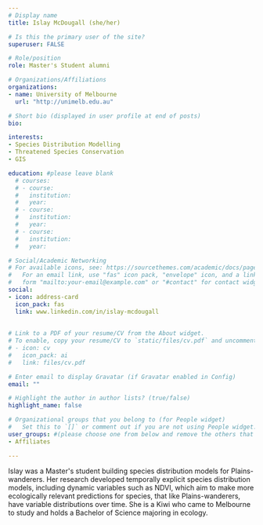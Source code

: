 ```yaml
---
# Display name
title: Islay McDougall (she/her)

# Is this the primary user of the site?
superuser: FALSE

# Role/position
role: Master's Student alumni

# Organizations/Affiliations
organizations:
- name: University of Melbourne
  url: "http://unimelb.edu.au"

# Short bio (displayed in user profile at end of posts)
bio: 

interests:
- Species Distribution Modelling
- Threatened Species Conservation
- GIS

education: #please leave blank
  # courses:
  # - course:
  #   institution:
  #   year:
  # - course:
  #   institution:
  #   year:
  # - course:
  #   institution:
  #   year:

# Social/Academic Networking
# For available icons, see: https://sourcethemes.com/academic/docs/page-builder/#icons
#   For an email link, use "fas" icon pack, "envelope" icon, and a link in the
#   form "mailto:your-email@example.com" or "#contact" for contact widget.
social:
- icon: address-card
  icon_pack: fas
  link: www.linkedin.com/in/islay-mcdougall
    
  
# Link to a PDF of your resume/CV from the About widget.
# To enable, copy your resume/CV to `static/files/cv.pdf` and uncomment the lines below.
# - icon: cv
#   icon_pack: ai
#   link: files/cv.pdf

# Enter email to display Gravatar (if Gravatar enabled in Config)
email: ""

# Highlight the author in author lists? (true/false)
highlight_name: false

# Organizational groups that you belong to (for People widget)
#   Set this to `[]` or comment out if you are not using People widget.
user_groups: #(please choose one from below and remove the others that aren't needed)
- Affiliates

---
```


Islay was a Master's student building species distribution models for Plains-wanderers. Her research developed temporally explicit species distribution models, including dynamic variables such as NDVI, which aim to make more ecologically relevant predictions for species, that like Plains-wanderers, have variable distributions over time. She is a Kiwi who came to Melbourne to study and holds a Bachelor of Science majoring in ecology.